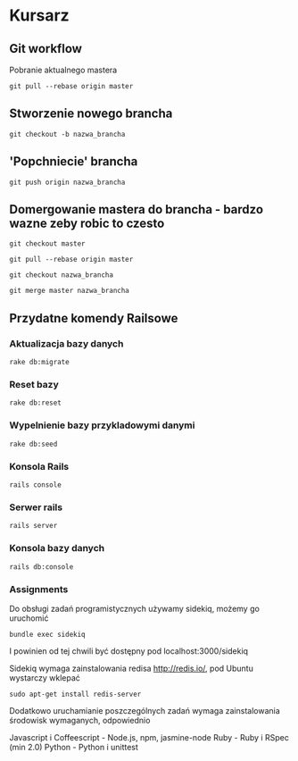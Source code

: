 # Kursarz

## Git workflow

Pobranie aktualnego mastera

    git pull --rebase origin master

## Stworzenie nowego brancha

    git checkout -b nazwa_brancha

## 'Popchniecie' brancha

    git push origin nazwa_brancha

## Domergowanie mastera do brancha - bardzo wazne zeby robic to czesto

    git checkout master

    git pull --rebase origin master

    git checkout nazwa_brancha

    git merge master nazwa_brancha


## Przydatne komendy Railsowe

###  Aktualizacja bazy danych

    rake db:migrate


### Reset bazy

    rake db:reset


###  Wypelnienie bazy przykladowymi danymi

    rake db:seed

### Konsola Rails

    rails console


### Serwer rails

    rails server

### Konsola bazy danych

    rails db:console


### Assignments

Do obsługi zadań programistycznych używamy sidekiq, możemy go uruchomić

    bundle exec sidekiq

I powinien od tej chwili być dostępny pod localhost:3000/sidekiq

Sidekiq wymaga zainstalowania redisa http://redis.io/, pod Ubuntu wystarczy wklepać

    sudo apt-get install redis-server

Dodatkowo uruchamianie poszczególnych zadań wymaga zainstalowania środowisk wymaganych, odpowiednio

Javascript i Coffeescript - Node.js, npm, jasmine-node
Ruby - Ruby i RSpec (min 2.0)
Python - Python i unittest
